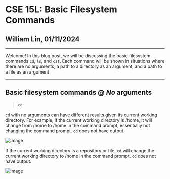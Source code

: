 # CSE 15L: Basic Filesystem Commands
## William Lin, 01/11/2024
---

Welcome! In this blog post, we will be discussing the basic filesystem commands `cd`, `ls`, and `cat`. Each command will be shown in situations where there are no arguments, a path to a directory as an argument, and a path to a file as an argument

---
## Basic filesystem commands @ *No* arguments

>`cd`:

`cd` with no arguments can have different results given its current working directory. For example, if the current working directory is /home, it will change from /home to /home in the command prompt, essentially not changing the command prompt. `cd` does not have output.

![image](https://github.com/williamlinplayzlegitpiano/15Llabreportone/assets/55766910/9bb6dd87-4dfd-48a2-bdca-39b20bd065bf)

If the current working directory is a repository or file, `cd` will change the current working directory to /home in the command prompt. `cd` does not have output.

![image](https://github.com/williamlinplayzlegitpiano/15Llabreportone/assets/55766910/8b8fabf1-2e38-4e3e-b3b0-391b99e8da78)




  


